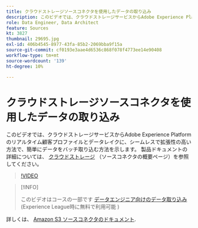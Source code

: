```yaml
---
title: クラウドストレージソースコネクタを使用したデータの取り込み
description: このビデオでは、クラウドストレージサービスからAdobe Experience Platformのリアルタイム顧客プロファイルとデータレイクに、シームレスで拡張性の高い方法で、簡単にデータをバッチ取り込む方法を示します。
role: Data Engineer, Data Architect
feature: Sources
kt: 3827
thumbnail: 29695.jpg
exl-id: 406b4545-8977-43fa-85b2-2069bba9f15a
source-git-commit: cf0193e3aae4d6536c868f078f4773ee14e90408
workflow-type: tm+mt
source-wordcount: '139'
ht-degree: 10%

---
```


# クラウドストレージソースコネクタを使用したデータの取り込み

このビデオでは、クラウドストレージサービスからAdobe Experience Platformのリアルタイム顧客プロファイルとデータレイクに、シームレスで拡張性の高い方法で、簡単にデータをバッチ取り込む方法を示します。 製品ドキュメントの詳細については、 [クラウドストレージ](https://experienceleague.adobe.com/docs/experience-platform/sources/home.html?lang=en#cloud-storage) （ソースコネクタの概要ページ）を参照してください。

>[!VIDEO](https://video.tv.adobe.com/v/29695?quality=12&learn=on)

>[!INFO]
>
> このビデオはコースの一部です [データエンジニア向けのデータ取り込み](https://experienceleague.adobe.com/?recommended=ExperiencePlatform-D-1-2020.1.dataingestion?lang=ja)(Experience League時に無料で利用可能 )

詳しくは、 [Amazon S3 ソースコネクタのドキュメント](https://experienceleague.adobe.com/docs/experience-platform/sources/ui-tutorials/create/cloud-storage/s3.html?lang=ja).
